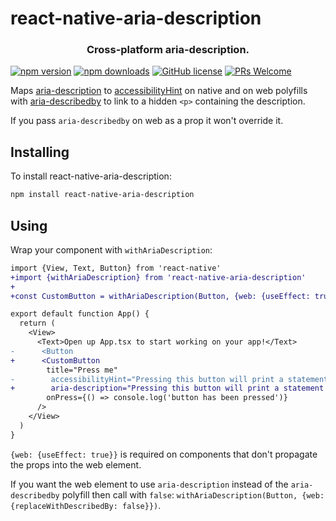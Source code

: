# react-native-aria-description

<h3 align="center">
  Cross-platform aria-description.
</h3>

[![npm version](https://badge.fury.io/js/react-native-aria-description.svg)][npm]
[![npm downloads](https://img.shields.io/npm/dw/react-native-aria-description?logo=npm&label=NPM%20downloads&cacheSeconds=3600)][npm]
[![GitHub license](https://img.shields.io/github/license/sjwall/react-native-aria-description)][license]
[![PRs Welcome](https://img.shields.io/badge/PRs-welcome-brightgreen.svg?style=flat)][pr]

Maps [aria-description](https://w3c.github.io/aria/#aria-description) to [accessibilityHint](https://reactnative.dev/docs/accessibility#accessibilityhint) on native and on web polyfills with [aria-describedby](https://w3c.github.io/aria/#aria-describedby) to link to a hidden `<p>` containing the description.

If you pass `aria-describedby` on web as a prop it won't override it.

## Installing

To install react-native-aria-description:

```bash
npm install react-native-aria-description
```

## Using

Wrap your component with `withAriaDescription`:

```diff
import {View, Text, Button} from 'react-native'
+import {withAriaDescription} from 'react-native-aria-description'
+
+const CustomButton = withAriaDescription(Button, {web: {useEffect: true}})

export default function App() {
  return (
    <View>
      <Text>Open up App.tsx to start working on your app!</Text>
-      <Button
+      <CustomButton
        title="Press me"
-        accessibilityHint="Pressing this button will print a statement in the console."
+        aria-description="Pressing this button will print a statement in the console."
        onPress={() => console.log('button has been pressed')}
      />
    </View>
  )
}
```

`{web: {useEffect: true}}` is required on components that don't propagate the props into the web element.

If you want the web element to use `aria-description` instead of the `aria-describedby` polyfill then call with `false`: `withAriaDescription(Button, {web: {replaceWithDescribedBy: false}})`.

<!-- Definitions -->

[license]: https://github.com/sjwall/react-native-aria-description/blob/main/LICENSE

[npm]: https://www.npmjs.com/package/react-native-aria-description

[pr]: http://makeapullrequest.com
